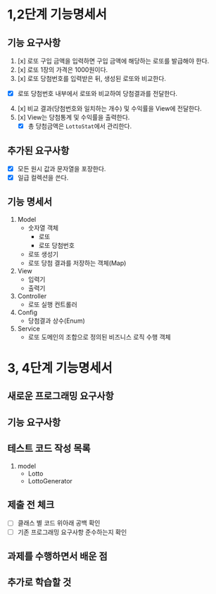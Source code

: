 # 1,2단계 기능명세서

## 기능 요구사항
1. [x] 로또 구입 금액을 입력하면 구입 금액에 해당하는 로또를 발급해야 한다.
2. [x] 로또 1장의 가격은 1000원이다.
3. [x] 로또 당첨번호를 입력받은 뒤, 생성된 로또와 비교한다.
  - [x] 로또 당첨번호 내부에서 로또와 비교하여 당첨결과를 전달한다.
4. [x] 비교 결과(당첨번호와 일치하는 개수) 및 수익률을 View에 전달한다.
5. [x] View는 당첨통계 및 수익률을 출력한다.
   - [x] 총 당첨금액은 `LottoStat`에서 관리한다.

## 추가된 요구사항
- [x] 모든 원시 값과 문자열을 포장한다.
- [x] 일급 컬렉션을 쓴다.

## 기능 명세서
1. Model
   - 숫자열 객체
     - 로또
     - 로또 당첨번호
   - 로또 생성기
   - 로또 당첨 결과를 저장하는 객체(Map)
2. View
   - 입력기
   - 출력기
3. Controller
   - 로또 실행 컨트롤러
4. Config
   - 당첨결과 상수(Enum)
5. Service
   - 로또 도메인의 조합으로 정의된 비즈니스 로직 수행 객체

# 3, 4단계 기능명세서

## 새로운 프로그래밍 요구사항

## 기능 요구사항

## 테스트 코드 작성 목록
1. model
    - Lotto
    - LottoGenerator

## 제출 전 체크
- [ ] 클래스 별 코드 위아래 공백 확인
- [ ] 기존 프로그래밍 요구사항 준수하는지 확인

## 과제를 수행하면서 배운 점

## 추가로 학습할 것
